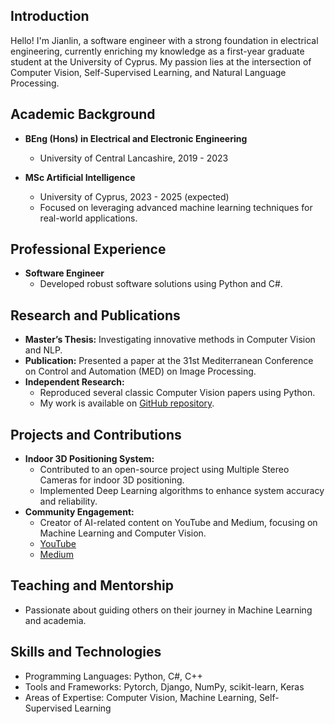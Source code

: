 <!-- ---
title: "Portfolio"
excerpt: "Click to view my portfolio<br/>"
# excerpt: "Click to view my portfolio<br/><img src='/images/image_segmentation.jpg'>"
collection: portfolio
redirect_from: 
  - /portfolio/
--- -->

## **Introduction**
Hello! I'm Jianlin, a software engineer with a strong foundation in electrical engineering, currently enriching my knowledge as a first-year graduate student at the University of Cyprus. My passion lies at the intersection of Computer Vision, Self-Supervised Learning, and Natural Language Processing.

## **Academic Background**
- **BEng (Hons) in Electrical and Electronic Engineering**
  - University of Central Lancashire, 2019 - 2023

- **MSc Artificial Intelligence**
  - University of Cyprus, 2023 - 2025 (expected)
  - Focused on leveraging advanced machine learning techniques for real-world applications.

## **Professional Experience**
- **Software Engineer**
  - Developed robust software solutions using Python and C#.

## **Research and Publications**
- **Master’s Thesis:** Investigating innovative methods in Computer Vision and NLP.
- **Publication:** Presented a paper at the 31st Mediterranean Conference on Control and Automation (MED) on Image Processing.
- **Independent Research:**
  - Reproduced several classic Computer Vision papers using Python.
  - My work is available on [GitHub repository](https://github.com/JYe9?tab=repositories).

## **Projects and Contributions**
- **Indoor 3D Positioning System:**
  - Contributed to an open-source project using Multiple Stereo Cameras for indoor 3D positioning.
  - Implemented Deep Learning algorithms to enhance system accuracy and reliability.
- **Community Engagement:**
  - Creator of AI-related content on YouTube and Medium, focusing on Machine Learning and Computer Vision.
  - [YouTube](https://www.youtube.com/@kristianye562)
  - [Medium](https://medium.com/@skristian266)

## **Teaching and Mentorship**
- Passionate about guiding others on their journey in Machine Learning and academia.

## **Skills and Technologies**
- Programming Languages: Python, C#, C++
- Tools and Frameworks: Pytorch, Django, NumPy, scikit-learn, Keras
- Areas of Expertise: Computer Vision, Machine Learning, Self-Supervised Learning


